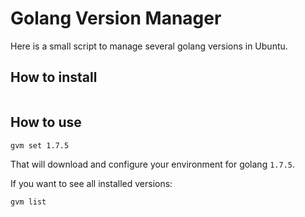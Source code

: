 # Golang Version Manager

Here is a small script to manage several golang versions in Ubuntu.

## How to install

```sh

```

## How to use

```sh
gvm set 1.7.5
```

That will download and configure your environment for golang `1.7.5`.

If you want to see all installed versions:

```sh
gvm list
```


